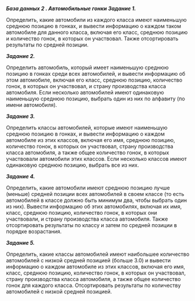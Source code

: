 ***База данных 2 . Автомобильные гонки***
***Задание 1.***

Определить, какие автомобили из каждого класса имеют наименьшую среднюю позицию в гонках, и вывести информацию о каждом таком автомобиле для данного класса, включая его класс, среднюю позицию и количество гонок, в которых он участвовал. Также отсортировать результаты по средней позиции.

***Задание 2.***

Определить автомобиль, который имеет наименьшую среднюю позицию в гонках среди всех автомобилей, и вывести информацию об этом автомобиле, включая его класс, среднюю позицию, количество гонок, в которых он участвовал, и страну производства класса автомобиля. Если несколько автомобилей имеют одинаковую наименьшую среднюю позицию, выбрать один из них по алфавиту (по имени автомобиля).

***Задание 3.***

Определить классы автомобилей, которые имеют наименьшую среднюю позицию в гонках, и вывести информацию о каждом автомобиле из этих классов, включая его имя, среднюю позицию, количество гонок, в которых он участвовал, страну производства класса автомобиля, а также общее количество гонок, в которых участвовали автомобили этих классов. Если несколько классов имеют одинаковую среднюю позицию, выбрать все из них.

***Задание 4.***

Определить, какие автомобили имеют среднюю позицию лучше (меньше) средней позиции всех автомобилей в своем классе (то есть автомобилей в классе должно быть минимум два, чтобы выбрать один из них). Вывести информацию об этих автомобилях, включая их имя, класс, среднюю позицию, количество гонок, в которых они участвовали, и страну производства класса автомобиля. Также отсортировать результаты по классу и затем по средней позиции в порядке возрастания.

***Задание 5.***

Определить, какие классы автомобилей имеют наибольшее количество автомобилей с низкой средней позицией (больше 3.0) и вывести информацию о каждом автомобиле из этих классов, включая его имя, класс, среднюю позицию, количество гонок, в которых он участвовал, страну производства класса автомобиля, а также общее количество гонок для каждого класса. Отсортировать результаты по количеству автомобилей с низкой средней позицией.